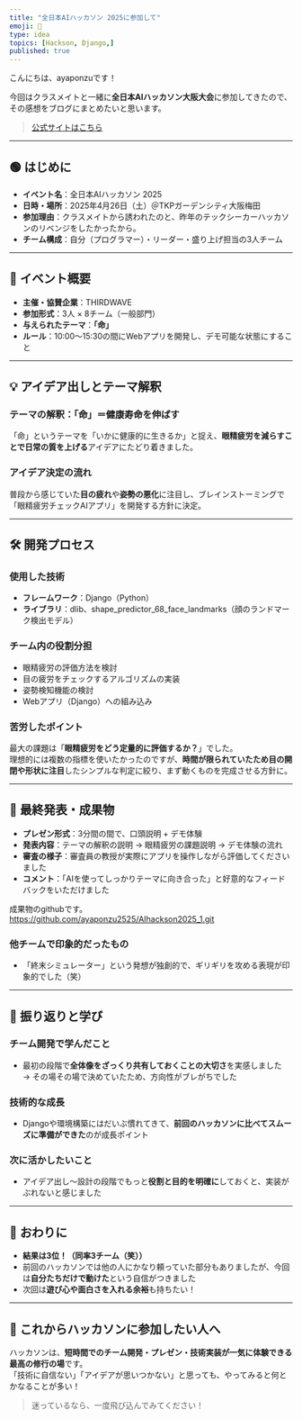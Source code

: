 ```yaml
---
title: "全日本AIハッカソン 2025に参加して"
emoji: 🔫
type: idea
topics: [Hackson, Django,]
published: true
---
```


こんにちは、ayaponzuです！

今回はクラスメイトと一緒に**全日本AIハッカソン大阪大会**に参加してきたので、その感想をブログにまとめたいと思います。

> [公式サイトはこちら](https://www.aifestival.jp/hackathon)

---

## 🟢 はじめに

- **イベント名**：全日本AIハッカソン 2025  
- **日時・場所**：2025年4月26日（土）＠TKPガーデンシティ大阪梅田  
- **参加理由**：クラスメイトから誘われたのと、昨年のテックシーカーハッカソンのリベンジをしたかったから。  
- **チーム構成**：自分（プログラマー）・リーダー・盛り上げ担当の3人チーム

---

## 🧠 イベント概要

- **主催・協賛企業**：THIRDWAVE  
- **参加形式**：3人 × 8チーム（一般部門）  
- **与えられたテーマ**：**「命」**  
- **ルール**：10:00〜15:30の間にWebアプリを開発し、デモ可能な状態にすること

---

## 💡 アイデア出しとテーマ解釈

### テーマの解釈：「命」＝健康寿命を伸ばす

「命」というテーマを「いかに健康的に生きるか」と捉え、**眼精疲労を減らすことで日常の質を上げる**アイデアにたどり着きました。

### アイデア決定の流れ

普段から感じていた**目の疲れ**や**姿勢の悪化**に注目し、ブレインストーミングで「眼精疲労チェックAIアプリ」を開発する方針に決定。

---

## 🛠️ 開発プロセス

### 使用した技術

- **フレームワーク**：Django（Python）  
- **ライブラリ**：dlib、shape_predictor_68_face_landmarks（顔のランドマーク検出モデル）

### チーム内の役割分担

- 眼精疲労の評価方法を検討  
- 目の疲労をチェックするアルゴリズムの実装  
- 姿勢検知機能の検討  
- Webアプリ（Django）への組み込み

### 苦労したポイント

最大の課題は「**眼精疲労をどう定量的に評価するか？**」でした。  
理想的には複数の指標を使いたかったのですが、**時間が限られていたため目の開閉や形状に注目**したシンプルな判定に絞り、まず動くものを完成させる方針に。

---

## 🎤 最終発表・成果物

- **プレゼン形式**：3分間の間で、口頭説明 + デモ体験  
- **発表内容**：テーマの解釈の説明 → 眼精疲労の課題説明 → デモ体験の流れ  
- **審査の様子**：審査員の教授が実際にアプリを操作しながら評価してくださいました  
- **コメント**：「AIを使ってしっかりテーマに向き合った」と好意的なフィードバックをいただけました

成果物のgithubです。
https://github.com/ayaponzu2525/AIhackson2025_1.git

### 他チームで印象的だったもの

- 「終末シミュレーター」という発想が独創的で、ギリギリを攻める表現が印象的でした（笑）

---

## 🔁 振り返りと学び

### チーム開発で学んだこと

- 最初の段階で**全体像をざっくり共有しておくことの大切さ**を実感しました  
  → その場その場で決めていたため、方向性がブレがちでした

### 技術的な成長

- Djangoや環境構築にはだいぶ慣れてきて、**前回のハッカソンに比べてスムーズに準備ができた**のが成長ポイント

### 次に活かしたいこと

- アイデア出し〜設計の段階でもっと**役割と目的を明確に**しておくと、実装がぶれないと感じました

---

## 🎯 おわりに

- **結果は3位！（同率3チーム（笑））**  
- 前回のハッカソンでは他の人にかなり頼っていた部分もありましたが、今回は**自分たちだけで動けた**という自信がつきました
- 次回は**遊び心や面白さを入れる余裕**も持ちたい！

---

## 🙌 これからハッカソンに参加したい人へ

ハッカソンは、**短時間でのチーム開発・プレゼン・技術実装が一気に体験できる最高の修行の場**です。  
「技術に自信ない」「アイデアが思いつかない」と思っても、やってみると何とかなることが多い！

> 迷っているなら、一度飛び込んでみてください！